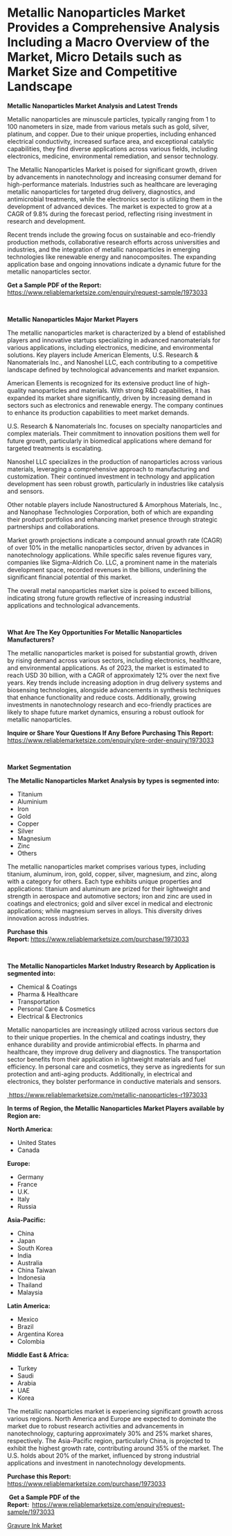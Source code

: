 <p><h1>Metallic Nanoparticles Market Provides a Comprehensive Analysis Including a Macro Overview of the Market, Micro Details such as Market Size and Competitive Landscape</h1></p><p><strong>Metallic Nanoparticles Market Analysis and Latest Trends</strong></p>
<p><p>Metallic nanoparticles are minuscule particles, typically ranging from 1 to 100 nanometers in size, made from various metals such as gold, silver, platinum, and copper. Due to their unique properties, including enhanced electrical conductivity, increased surface area, and exceptional catalytic capabilities, they find diverse applications across various fields, including electronics, medicine, environmental remediation, and sensor technology. </p><p>The Metallic Nanoparticles Market is poised for significant growth, driven by advancements in nanotechnology and increasing consumer demand for high-performance materials. Industries such as healthcare are leveraging metallic nanoparticles for targeted drug delivery, diagnostics, and antimicrobial treatments, while the electronics sector is utilizing them in the development of advanced devices. The market is expected to grow at a CAGR of 9.8% during the forecast period, reflecting rising investment in research and development. </p><p>Recent trends include the growing focus on sustainable and eco-friendly production methods, collaborative research efforts across universities and industries, and the integration of metallic nanoparticles in emerging technologies like renewable energy and nanocomposites. The expanding application base and ongoing innovations indicate a dynamic future for the metallic nanoparticles sector.</p></p>
<p><strong>Get a Sample PDF of the Report:&nbsp;</strong> <a href="https://www.reliablemarketsize.com/enquiry/request-sample/1973033?utm_campaign=2200&utm_medium=2&utm_source=Github&utm_content=ia&utm_term=31012025&utm_id=metallic-nanoparticles">https://www.reliablemarketsize.com/enquiry/request-sample/1973033</a></p>
<p>&nbsp;</p>
<p><strong>Metallic Nanoparticles Major Market Players</strong></p>
<p><p>The metallic nanoparticles market is characterized by a blend of established players and innovative startups specializing in advanced nanomaterials for various applications, including electronics, medicine, and environmental solutions. Key players include American Elements, U.S. Research & Nanomaterials Inc., and Nanoshel LLC, each contributing to a competitive landscape defined by technological advancements and market expansion.</p><p>American Elements is recognized for its extensive product line of high-quality nanoparticles and materials. With strong R&D capabilities, it has expanded its market share significantly, driven by increasing demand in sectors such as electronics and renewable energy. The company continues to enhance its production capabilities to meet market demands.</p><p>U.S. Research & Nanomaterials Inc. focuses on specialty nanoparticles and complex materials. Their commitment to innovation positions them well for future growth, particularly in biomedical applications where demand for targeted treatments is escalating.</p><p>Nanoshel LLC specializes in the production of nanoparticles across various materials, leveraging a comprehensive approach to manufacturing and customization. Their continued investment in technology and application development has seen robust growth, particularly in industries like catalysis and sensors.</p><p>Other notable players include Nanostructured & Amorphous Materials, Inc., and Nanophase Technologies Corporation, both of which are expanding their product portfolios and enhancing market presence through strategic partnerships and collaborations.</p><p>Market growth projections indicate a compound annual growth rate (CAGR) of over 10% in the metallic nanoparticles sector, driven by advances in nanotechnology applications. While specific sales revenue figures vary, companies like Sigma-Aldrich Co. LLC, a prominent name in the materials development space, recorded revenues in the billions, underlining the significant financial potential of this market.</p><p>The overall metal nanoparticles market size is poised to exceed billions, indicating strong future growth reflective of increasing industrial applications and technological advancements.</p></p>
<p>&nbsp;</p>
<p><strong>What Are The Key Opportunities For Metallic Nanoparticles Manufacturers?</strong></p>
<p><p>The metallic nanoparticles market is poised for substantial growth, driven by rising demand across various sectors, including electronics, healthcare, and environmental applications. As of 2023, the market is estimated to reach USD 30 billion, with a CAGR of approximately 12% over the next five years. Key trends include increasing adoption in drug delivery systems and biosensing technologies, alongside advancements in synthesis techniques that enhance functionality and reduce costs. Additionally, growing investments in nanotechnology research and eco-friendly practices are likely to shape future market dynamics, ensuring a robust outlook for metallic nanoparticles.</p></p>
<p><strong>Inquire or Share Your Questions If Any Before Purchasing This Report:</strong> <a href="https://www.reliablemarketsize.com/enquiry/pre-order-enquiry/1973033?utm_campaign=2200&utm_medium=2&utm_source=Github&utm_content=ia&utm_term=31012025&utm_id=metallic-nanoparticles">https://www.reliablemarketsize.com/enquiry/pre-order-enquiry/1973033</a></p>
<p>&nbsp;</p>
<p><strong>Market Segmentation</strong></p>
<p><strong>The Metallic Nanoparticles Market Analysis by types is segmented into:</strong></p>
<p><ul><li>Titanium</li><li>Aluminium</li><li>Iron</li><li>Gold</li><li>Copper</li><li>Silver</li><li>Magnesium</li><li>Zinc</li><li>Others</li></ul></p>
<p><p>The metallic nanoparticles market comprises various types, including titanium, aluminum, iron, gold, copper, silver, magnesium, and zinc, along with a category for others. Each type exhibits unique properties and applications: titanium and aluminum are prized for their lightweight and strength in aerospace and automotive sectors; iron and zinc are used in coatings and electronics; gold and silver excel in medical and electronic applications; while magnesium serves in alloys. This diversity drives innovation across industries.</p></p>
<p><strong>Purchase this Report:&nbsp;</strong><a href="https://www.reliablemarketsize.com/purchase/1973033?utm_campaign=2200&utm_medium=2&utm_source=Github&utm_content=ia&utm_term=31012025&utm_id=metallic-nanoparticles">https://www.reliablemarketsize.com/purchase/1973033</a></p>
<p>&nbsp;</p>
<p><strong>The Metallic Nanoparticles Market Industry Research by Application is segmented into:</strong></p>
<p><ul><li>Chemical & Coatings</li><li>Pharma & Healthcare</li><li>Transportation</li><li>Personal Care & Cosmetics</li><li>Electrical & Electronics</li></ul></p>
<p><p>Metallic nanoparticles are increasingly utilized across various sectors due to their unique properties. In the chemical and coatings industry, they enhance durability and provide antimicrobial effects. In pharma and healthcare, they improve drug delivery and diagnostics. The transportation sector benefits from their application in lightweight materials and fuel efficiency. In personal care and cosmetics, they serve as ingredients for sun protection and anti-aging products. Additionally, in electrical and electronics, they bolster performance in conductive materials and sensors.</p></p>
<p><a href="https://www.reliablemarketsize.com/metallic-nanoparticles-r1973033?utm_campaign=2200&utm_medium=2&utm_source=Github&utm_content=ia&utm_term=31012025&utm_id=metallic-nanoparticles">&nbsp;https://www.reliablemarketsize.com/metallic-nanoparticles-r1973033</a></p>
<p><strong>In terms of Region, the Metallic Nanoparticles Market Players available by Region are:</strong></p>
<p>
    <p> <strong> North America: </strong>
        <ul>
            <li>United States</li>
            <li>Canada</li>
        </ul>
        </p> 
    <p> <strong> Europe: </strong>
        <ul>
            <li>Germany</li>
            <li>France</li>
            <li>U.K.</li>
            <li>Italy</li>
            <li>Russia</li>
        </ul>
        </p> 
    <p> <strong> Asia-Pacific: </strong>
        <ul>
            <li>China</li>
            <li>Japan</li>
            <li>South Korea</li>
            <li>India</li>
            <li>Australia</li>
            <li>China Taiwan</li>
            <li>Indonesia</li>
            <li>Thailand</li>
            <li>Malaysia</li>
        </ul>
        </p> 
    <p> <strong> Latin America: </strong>
        <ul>
            <li>Mexico</li>
            <li>Brazil</li>
            <li>Argentina Korea</li>
            <li>Colombia</li>
        </ul>
        </p> 
    <p> <strong> Middle East & Africa: </strong>
        <ul>
            <li>Turkey</li>
            <li>Saudi</li>
            <li>Arabia</li>
            <li>UAE</li>
            <li>Korea</li>
        </ul>
    </p>
    </p>
<p><p>The metallic nanoparticles market is experiencing significant growth across various regions. North America and Europe are expected to dominate the market due to robust research activities and advancements in nanotechnology, capturing approximately 30% and 25% market shares, respectively. The Asia-Pacific region, particularly China, is projected to exhibit the highest growth rate, contributing around 35% of the market. The U.S. holds about 20% of the market, influenced by strong industrial applications and investment in nanotechnology developments.</p></p>
<p><strong>Purchase this Report: </strong><a href="https://www.reliablemarketsize.com/purchase/1973033?utm_campaign=2200&utm_medium=2&utm_source=Github&utm_content=ia&utm_term=31012025&utm_id=metallic-nanoparticles">https://www.reliablemarketsize.com/purchase/1973033</a></p>
<p>&nbsp;<strong>Get a Sample PDF of the Report:&nbsp;&nbsp;</strong><a href="https://www.reliablemarketsize.com/enquiry/request-sample/1973033?utm_campaign=2200&utm_medium=2&utm_source=Github&utm_content=ia&utm_term=31012025&utm_id=metallic-nanoparticles">https://www.reliablemarketsize.com/enquiry/request-sample/1973033</a></p>
<p><strong></strong></p>
<p><p><a href="https://github.com/shondapmbau/Market-Research-Report-List-1/blob/main/gravure-ink-market.md?utm_campaign=2200&utm_medium=2&utm_source=Github&utm_content=ia&utm_term=31012025&utm_id=metallic-nanoparticles">Gravure Ink Market</a></p></p>